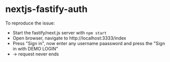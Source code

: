 # nextjs-fastify-auth

To reproduce the issue:
- Start the fastify/next.js server with `npm start`
- Open browser, navigate to http://localhost:3333/index
- Press "Sign in", now enter any username paassword and press the "Sign in with DEMO LOGIN"
- -> request never ends